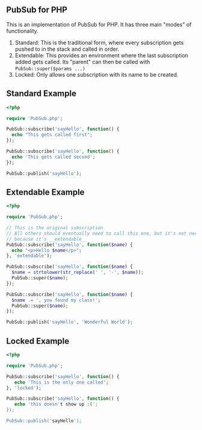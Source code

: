 ## PubSub for PHP
This is an implementation of PubSub for PHP. It has three main "modes" of functionality.

1. Standard: This is the traditional form, where every subscription gets pushed to in the stack and called in order.
2. Extendable: This provides an environment where the last subscription added gets called. Its "parent" can then be called with `PubSub::super($params ...)`
3. Locked: Only allows one subscription with its name to be created.

## Standard Example

```php
<?php

require 'PubSub.php';

PubSub::subscribe('sayHello', function() {
  echo "This gets called first";
});

PubSub::subscribe('sayHello', function() {
  echo 'This gets called second';
});

PubSub::publish('sayHello');
```

## Extendable Example

```php
<?php

require 'PubSub.php';

// This is the original subscription
// All others should eventually need to call this one, but it's not necessary
// because it's __extendable__
PubSub::subscribe('sayHello', function($name) {
  echo "<p>Hello $name</p>";
}, 'extendable');

PubSub::subscribe('sayHello', function($name) {
  $name = strtolower(str_replace(' ', '-', $name));
  PubSub::super($name);
});

PubSub::subscribe('sayHello', function($name) {
  $name .= ', you found my class!';
  PubSub::super($name);
});

PubSub::publish('sayHello', 'Wonderful World');
```

## Locked Example

```php
<?php

require 'PubSub.php';

PubSub::subscribe('sayHello', function() {
   echo 'This is the only one called'; 
}, 'locked');

PubSub::subscribe('sayHello', function() {
   echo 'this doesn't show up :('; 
});

PubSub::publish('sayHello');
```